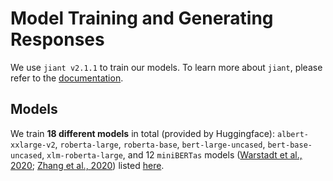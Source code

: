 # Model Training and Generating Responses

We use `jiant v2.1.1` to train our models. To learn more about `jiant`, please refer to the [documentation](https://github.com/nyu-mll/jiant/tree/v2.1.1).

## Models
We train **18 different models** in total (provided by Huggingface): `albert-xxlarge-v2`, `roberta-large`, `roberta-base`, `bert-large-uncased`, `bert-base-uncased`, `xlm-roberta-large`, and 12 `miniBERTas` models ([Warstadt et al., 2020](https://arxiv.org/pdf/2010.05358.pdf); [Zhang et al., 2020](https://arxiv.org/abs/2011.04946)) listed [here](https://huggingface.co/nyu-mll).



